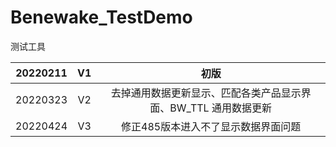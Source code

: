 # Benewake_TestDemo
 测试工具

| 20220211 | V1  |                            初版                            |
| :------: | :-: | :-------------------------------------------------------: |
| 20220323 | V2  | 去掉通用数据更新显示、匹配各类产品显示界面、BW_TTL 通用数据更新 |
| 20220424 | V3  |             修正485版本进入不了显示数据界面问题              |
